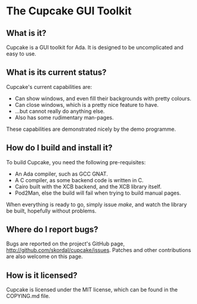The Cupcake GUI Toolkit
=======================

What is it?
-----------

Cupcake is a GUI toolkit for Ada. It is designed to be uncomplicated and easy to use.

What is its current status?
---------------------------------------

Cupcake's current capabilities are:
* Can show windows, and even fill their backgrounds with pretty colours.
* Can close windows, which is a pretty nice feature to have.
* ...but cannot really do anything else.
* Also has some rudimentary man-pages.

These capabilities are demonstrated nicely by the demo programme.

How do I build and install it?
------------------------------

To build Cupcake, you need the following pre-requisites:
* An Ada compiler, such as GCC GNAT.
* A C compiler, as some backend code is written in C.
* Cairo built with the XCB backend, and the XCB library itself.
* Pod2Man, else the build will fail when trying to build manual pages.

When everything is ready to go, simply issue _make_, and watch the library be built, hopefully without problems.

Where do I report bugs?
-----------------------

Bugs are reported on the project's GitHub page, <http://github.com/skordal/cupcake/issues>. Patches and other contributions are also welcome on this page.

How is it licensed?
-------------------

Cupcake is licensed under the MIT license, which can be found in the COPYING.md file.

